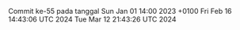 Commit ke-55 pada tanggal Sun Jan 01 14:00 2023 +0100
Fri Feb 16 14:43:06 UTC 2024
Tue Mar 12 21:43:26 UTC 2024
